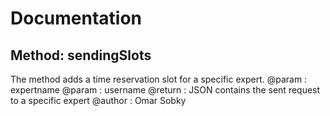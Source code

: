 # Documentation

## Method: sendingSlots
The method adds a time reservation slot for a specific expert.
@param : expertname
@param : username
@return : JSON contains the sent request to a specific expert
@author : Omar Sobky
